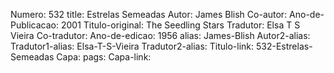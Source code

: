 Numero: 532
title: Estrelas Semeadas
Autor: James Blish
Co-autor: 
Ano-de-Publicacao: 2001
Titulo-original: The Seedling Stars
Tradutor: Elsa T S Vieira
Co-tradutor: 
Ano-de-edicao: 1956
alias: James-Blish
Autor2-alias: 
Tradutor1-alias: Elsa-T-S-Vieira
Tradutor2-alias: 
Titulo-link: 532-Estrelas-Semeadas
Capa: 
pags: 
Capa-link: 